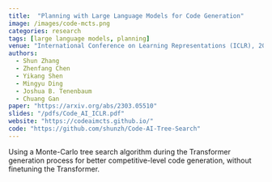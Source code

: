 ```yaml
---
title:  "Planning with Large Language Models for Code Generation"
image: /images/code-mcts.png
categories: research
tags: [large language models, planning]
venue: "International Conference on Learning Representations (ICLR), 2023"
authors:
  - Shun Zhang
  - Zhenfang Chen
  - Yikang Shen
  - Mingyu Ding
  - Joshua B. Tenenbaum
  - Chuang Gan
paper: "https://arxiv.org/abs/2303.05510"
slides: "/pdfs/Code_AI_ICLR.pdf"
website: "https://codeaimcts.github.io/"
code: "https://github.com/shunzh/Code-AI-Tree-Search"
---
```

Using a Monte-Carlo tree search algorithm during the Transformer generation process for better competitive-level code generation, without finetuning the Transformer.

<!-- Also presented at the _Foundation Models for Decision Making Workshop_ at _NeurIPS_, 2022. -->
